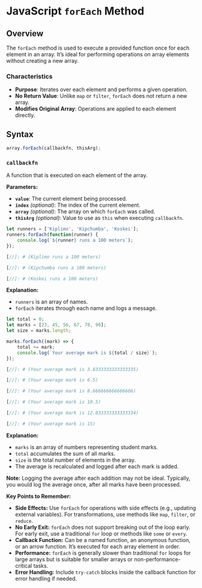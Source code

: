 # JavaScript `forEach` Method

## Overview

The `forEach` method is used to execute a provided function once for each element in an array. It’s ideal for performing operations on array elements without creating a new array.

### Characteristics
- **Purpose**: Iterates over each element and performs a given operation.
- **No Return Value**: Unlike `map` or `filter`, `forEach` does not return a new array.
- **Modifies Original Array**: Operations are applied to each element directly.

## Syntax

```javascript
array.forEach(callbackfn, thisArg);
```

### `callbackfn`

A function that is executed on each element of the array.

**Parameters:**

- **`value`**: The current element being processed.
- **`index`** *(optional)*: The index of the current element.
- **`array`** *(optional)*: The array on which `forEach` was called.
- **`thisArg`** *(optional)*: Value to use as `this` when executing `callbackfn`.

```Javascript
let runners = ['Kiplimo', 'Kipchumba', 'Koskei'];
runners.forEach(function(runner) {
    console.log(`${runner} runs a 100 meters`);
});

[//]: # (Kiplimo runs a 100 meters)

[//]: # (Kipchumba runs a 100 meters)

[//]: # (Koskei runs a 100 meters)

```

**Explanation:**

- `runners` is an array of names.
- `forEach` iterates through each name and logs a message.

```Javascript
let total = 0;
let marks = [23, 45, 56, 67, 78, 90];
let size = marks.length;

marks.forEach((mark) => {
    total += mark;
    console.log(`Your average mark is ${total / size}`);
});

[//]: # (Your average mark is 3.8333333333333335)

[//]: # (Your average mark is 6.5)

[//]: # (Your average mark is 8.666666666666666)

[//]: # (Your average mark is 10.5)

[//]: # (Your average mark is 12.833333333333334)

[//]: # (Your average mark is 15)


```

**Explanation:**

- `marks` is an array of numbers representing student marks.
- `total` accumulates the sum of all marks.
- `size` is the total number of elements in the array.
- The average is recalculated and logged after each mark is added.

**Note:** Logging the average after each addition may not be ideal. Typically, you would log the average once, after all marks have been processed.

**Key Points to Remember:**

- **Side Effects:** Use `forEach` for operations with side effects (e.g., updating external variables). For transformations, use methods like `map`, `filter`, or `reduce`.
- **No Early Exit:** `forEach` does not support breaking out of the loop early. For early exit, use a traditional `for` loop or methods like `some` or `every`.
- **Callback Function:** Can be a named function, an anonymous function, or an arrow function. It’s executed for each array element in order.
- **Performance:** `forEach` is generally slower than traditional `for` loops for large arrays but is suitable for smaller arrays or non-performance-critical tasks.
- **Error Handling:** Include `try-catch` blocks inside the callback function for error handling if needed.
